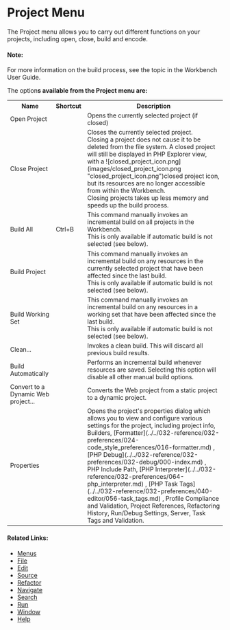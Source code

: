 # Project Menu

<!--context:project-->

The Project menu allows you to carry out different functions on your projects, including open, close, build and encode.

#### Note:

For more information on the build process, see the topic in the Workbench User Guide.

The option**s available from the Project menu are:**

<table>
<tr><th>Name</th>
<th>Shortcut</th>
<th>Description</th></tr>

<tr><td>Open Project</td>

<td></td>

<td>Opens the currently selected project (if closed)</td></tr>

<tr><td>Close Project</td>

<td></td>

<td>Closes the currently selected project.
<br />
Closing a project does not cause it to be deleted from the file system. A closed project will still be displayed in PHP Explorer view, with a ![closed_project_icon.png](images/closed_project_icon.png "closed_project_icon.png")closed project icon, but its resources are no longer accessible from within the Workbench.
<br />
Closing projects takes up less memory and speeds up the build process.</td></tr>

<tr><td>Build All</td>

<td>Ctrl+B</td>

<td>This command manually invokes an incremental build on all projects in the Workbench.
<br />
This is only available if automatic build is not selected (see below).</td></tr>

<tr><td>Build Project</td>

<td></td>

<td>This command manually invokes an incremental build on any resources in the currently selected project that have been affected since the last build.
<br />
This is only available if automatic build is not selected (see below).</td></tr>

<tr><td>Build Working Set</td>

<td></td>

<td>This command manually invokes an incremental build on any resources in a working set that have been affected since the last build.
<br />
This is only available if automatic build is not selected (see below).</td></tr>

<tr><td>Clean...</td>

<td></td>

<td>Invokes a clean build. This will discard all previous build results.</td></tr>

<tr><td>Build Automatically</td>

<td></td>

<td>Performs an incremental build whenever resources are saved. Selecting this option will disable all other manual build options.</td></tr>

<tr><td>Convert to a Dynamic Web project...</td>

<td></td>

<td>Converts the Web project from a static project to a dynamic project.</td></tr>

<tr><td>Properties</td>

<td></td>

<td>Opens the project's properties dialog which allows you to view and configure various settings for the project, including project info, Builders, [Formatter](../../032-reference/032-preferences/024-code_style_preferences/016-formatter.md) , [PHP Debug](../../032-reference/032-preferences/032-debug/000-index.md) , PHP Include Path, [PHP Interpreter](../../032-reference/032-preferences/064-php_interpreter.md) ,   [PHP Task Tags](../../032-reference/032-preferences/040-editor/056-task_tags.md) , Profile Compliance and Validation, Project References, Refactoring History, Run/Debug Settings, Server, Task Tags and Validation.</td></tr>

</table>

<!--links-start-->

#### Related Links:

 * [Menus](000-index.md)
 * [File](008-file/000-index.md)
 * [Edit](016-edit.md)
 * [Source](024-source.md)
 * [Refactor](032-refactor.md)
 * [Navigate](040-navigate.md)
 * [Search](048-search.md)
 * [Run](064-run.md)
 * [Window](080-window.md)
 * [Help](088-help.md)

<!--links-end-->
